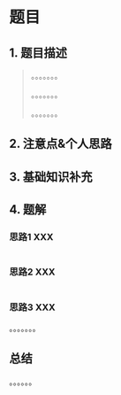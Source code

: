 # 题目

## 1. 题目描述

> 。。。。。。。
>
> 。。。。。。。
>
> 。。。。。。。

## 2. 注意点&个人思路



## 3. 基础知识补充



## 4. 题解

### 思路1 XXX

```python

```



### 思路2 XXX

```python

```



### 思路3 XXX

。。。。。。。

## 总结

。。。。。。